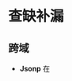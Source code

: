 # 查缺补漏
## 跨域

+ **Jsonp** 在<script>标签的src属性跟上请求的参数，只能get请求，不安全。

+ **window.name + iframe**   在页面的生命周期里共享一个window.name。 不安全,当前页面的可修改、最大为2M、只能传递字符串类型

  ```js
  <!-- 3b.html -->
  <script>
  window.name = '3a.html想要的3b.html里面的数据'; //这是就是我们需要通信的数据
  </script>
  　　
  <!-- 3a.html -->
  <html>
  <head>
  <script>
      function getData () {
          var iframe = document.getElementById('iframe');
          iframe.src = 'bbb.com/3b.html'; // 这里让iframe与父页面同源
           
          iframe.onload = function () {
              var data = iframe.contentWindow.name; //在这里我们得到了跨域页面中传来的数据
          };
      }
  </script>
  </head>
  <body><br><iframe id="iframe"  src = 'bbb.com/3b.html' onload()="getData ()">
  1
  </iframe>
  1
  <br></body> </html>
  ```

+ **document.domain + iframe** 仅限主域相同，子域不同的场景。

  原理： 两个页面通过js强制设置document.domain为基础主域，实现同域

  ~~~js
  1.）父窗口：(http://www.domain.com/a.html)
  
  <iframe id="iframe" src="http://child.domain.com/b.html"></iframe>
  <script>
      document.domain = 'domain.com';
      var user = 'admin';
  </script>
  2.）子窗口：(http://child.domain.com/b.html)
  
  <script>
      document.domain = 'domain.com';
      // 获取父窗口中变量
      alert('get js data from parent ---> ' + window.parent.user);
  </script>
  ~~~

+ **window.postMessage** html5新特性，可以使用它来向其他window对象发送消息，无论这个window对象同不同源。

  postMessage是HTML5 XMLHttpRequest Level 2中的API，且是为数不多可以跨域操作的window属性之一，它可用于解决以下方面的问题：
  a.） 页面和其打开的新窗口的数据传递
  b.） 多窗口之间消息传递
  c.） 页面与嵌套的iframe消息传递
  d.） 上面三个场景的跨域数据传递

  用法：postMessage(data,origin)方法接受两个参数
  data： html5规范支持任意基本类型或可复制的对象，但部分浏览器只支持字符串，所以传参时最好用JSON.stringify()序列化。
  origin： 协议+主机+端口号，也可以设置为"*"，表示可以传递给任意窗口，如果要指定和当前窗口同源的话设置为"/"。

  ~~~js
  1.）a.html：(http://www.domain1.com/a.html)
  
  <iframe id="iframe" src="http://www.domain2.com/b.html" style="display:none;"></iframe>
  <script>       
      var iframe = document.getElementById('iframe');
      iframe.onload = function() {
          var data = {
              name: 'aym'
          };
          // 向domain2传送跨域数据
          iframe.contentWindow.postMessage(JSON.stringify(data), 'http://www.domain2.com');
      };
  
      // 接受domain2返回数据
      window.addEventListener('message', function(e) {
          alert('data from domain2 ---> ' + e.data);
      }, false);
  </script>
  2.）b.html：(http://www.domain2.com/b.html)
  
  <script>
      // 接收domain1的数据
      window.addEventListener('message', function(e) {
          alert('data from domain1 ---> ' + e.data);
  
          var data = JSON.parse(e.data);
          if (data) {
              data.number = 16;
  
              // 处理后再发回domain1
              window.parent.postMessage(JSON.stringify(data), 'http://www.domain1.com');
          }
      }, false);
  </script>
  ~~~

+ 跨域资源共享（CORS）

  普通跨域请求：只服务端设置Access-Control-Allow-Origin即可，前端无须设置，若要带cookie请求：前后端都需要设置。

  需注意的是：由于同源策略的限制，所读取的cookie为跨域请求接口所在域的cookie，而非当前页。如果想实现当前页cookie的写入，可参考下文：七、nginx反向代理中设置proxy_cookie_domain 和 八、NodeJs中间件代理中cookieDomainRewrite参数的设置。

  目前，所有浏览器都支持该功能(IE8+：IE8/9需要使用XDomainRequest对象来支持CORS）)，CORS也已经成为主流的跨域解决方案。

  axios设置：

  ```javascript
  axios.defaults.withCredentials = true
  ```

 		Nodejs后台示例：

```javascript
var http = require('http');
var server = http.createServer();
var qs = require('querystring');

server.on('request', function(req, res) {
    var postData = '';

    // 数据块接收中
    req.addListener('data', function(chunk) {
        postData += chunk;
    });

    // 数据接收完毕
    req.addListener('end', function() {
        postData = qs.parse(postData);

        // 跨域后台设置
        res.writeHead(200, {
            'Access-Control-Allow-Credentials': 'true',     // 后端允许发送Cookie
            'Access-Control-Allow-Origin': 'http://www.domain1.com',    // 允许访问的域（协议+域名+端口）
            /* 
             * 此处设置的cookie还是domain2的而非domain1，因为后端也不能跨域写cookie(nginx反向代理可以实现)，
             * 但只要domain2中写入一次cookie认证，后面的跨域接口都能从domain2中获取cookie，从而实现所有的接口都能跨域访问
             */
            'Set-Cookie': 'l=a123456;Path=/;Domain=www.domain2.com;HttpOnly'  // HttpOnly的作用是让js无法读取cookie
        });

        res.write(JSON.stringify(postData));
        res.end();
    });
});

server.listen('8080');
console.log('Server is running at port 8080...');
```

## css权重

权值等级划分， 一般来说是划分4个等级：

　　　　第一等级：代表 内联样式，如 style=""，权值为 1,0,0,0；

　　　　第二等级：代表 ID选择器，如 #id="", 权值为 0,1,0,0；

　　　　第三等级：代表 calss | 伪类 | 属性 选择器，如 .class | :hover,:link,:target | [type], 权值 0,0,1,0；

　　　　第四等级：代表 标签 | 伪元素 选择器，如 p | ::after, ::before, ::fist-inline, ::selection, 权值 0,0,0,1；

　　　　此外，通用选择器（*），子选择器（>）， 相邻同胞选择器（+）等选择器不在4等级之内，所以它们的权值都为 0,0,0,0；

注： !important 权重无穷大

## css +~

##### 1、群组选择器（','）

```
/* 表示既h1，又h2 */h1, h2 {  color: red;}
```

##### 2、后代选择器（空格）

```
/* 表示 h1 下面的所有 span 元素，不管是否以 h1 为直接父元素 */h1 span {}
```

##### 3、子元素选择器（'>'）

选择直接子元素

```
/* 表示 h1 下面的所有以 h1 为直接父元素的 span 元素，注意必须以 h1 为直接父元素 */h1 > span { }
```

示例：下面第一个h1的两个strong元素是红色，第二个h1的strong元素将不变色

```
<h1>This is <strong>very</strong> <strong>very</strong> important.</h1><h1>This is <em>really <strong>very</strong></em> important.</h1>
h1 > strong {color:red;}
```

##### 4、相邻兄弟选择器（'+'）

选择紧接在另一个元素后的元素，而且二者有相同的父元素。

```
 <ul>    <li>List item 1</li>    <li>List item 2</li>    <li>List item 3</li>  </ul>  <ol>    <li>List item 1</li>    <li>List item 2</li>    <li>List item 3</li>  </ol>
```

![img](https://img2018.cnblogs.com/blog/1424359/201909/1424359-20190902221705614-429719645.png)

#####  5、兄弟选择器（'~'）

选择在某元素之后的所有兄弟元素，不一定要紧跟在后面，但必须得是相同父元素，即必须是同一级元素。

```
/* A之后的所有B元素，不一定要紧跟在A后面、相同父元素 */A ~ B{    }
```

## 伪类和伪元素的区别

伪类与伪元素的特性及其区别：

1. 伪类本质上是为了弥补常规CSS选择器的不足，以便获取到更多信息；
2. 伪元素本质上是创建了一个有内容的虚拟容器；
3. CSS3中伪类和伪元素的语法不同；
4. 可以同时使用多个伪类，而只能同时使用一个伪元素；

## 长宽比`2:1` 

1. Padding-bottom(200%)
2. aspect-ratio

## 禁止复制粘贴

## 取消请求

+ AbortController

## cjs/esm

## Package.json 

+ main

+ exports

+ version

+ ^1.2.3  第一个主版本不变，后面俩保持最新

+ ~1.2.3  前两个版本不变，最后那个保持最新

+devDep

+peerDep

  +vue3

## webpack

+ 提升构建速度

  + cache

  + thread提高线程

  + swc-loader

+ 优化体积

  + Webpack-bundle-analyzer
  + terser  ->代码压缩，css，丑化
  + Gzip/brotli -> not webpack

## js 压缩代码

+ terser

+ 空格

+ 变量名缩短

+ 预计算

## tree shaking

+ 基于ESM的静态分析
+ commonjs -> esm

## http状态码

+ 304
+ 206
+ 204
+ 201
+ 401
+ 405
+ 429  -> Rate Limit

## Http2

+ header, http1头部没有进行压缩
+ 多路复用
+ Frame/Stream/Message
+ Server Push
  + 和 websorket的区别

## vue3

+ Proxy/define

## Es6 Proxy

+ 代理
+ 不可变数据 -> immer.js



